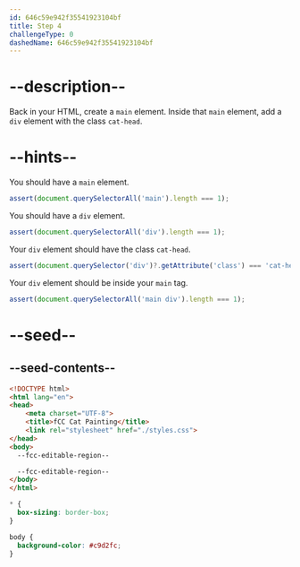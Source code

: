 ```yaml
---
id: 646c59e942f35541923104bf
title: Step 4
challengeType: 0
dashedName: 646c59e942f35541923104bf
---
```


# --description--

Back in your HTML, create a `main` element. Inside that `main` element, add a `div` element with the class `cat-head`.

# --hints--

You should have a `main` element.

```js
assert(document.querySelectorAll('main').length === 1);
```

You should have a `div` element.

```js
assert(document.querySelectorAll('div').length === 1);
```

Your `div` element should have the class `cat-head`.

```js
assert(document.querySelector('div')?.getAttribute('class') === 'cat-head');
```

Your `div` element should be inside your `main` tag.

```js
assert(document.querySelectorAll('main div').length === 1);
```

# --seed--

## --seed-contents--

```html
<!DOCTYPE html>
<html lang="en">
<head>
    <meta charset="UTF-8">
    <title>fCC Cat Painting</title>
    <link rel="stylesheet" href="./styles.css">
</head>
<body>
  --fcc-editable-region--

  --fcc-editable-region--
</body>
</html>
```

```css
* {
  box-sizing: border-box;
}

body {
  background-color: #c9d2fc;
}
```
